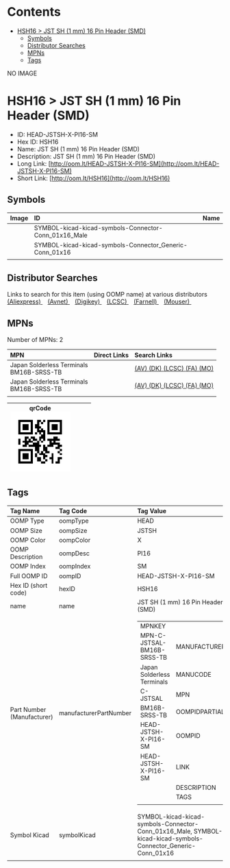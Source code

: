 



Contents
========

* [HSH16 > JST SH (1 mm) 16 Pin Header (SMD)](#hsh16--jst-sh-1-mm-16-pin-header-smd)
	* [Symbols](#symbols)
	* [Distributor Searches](#distributor-searches)
	* [MPNs](#mpns)
	* [Tags](#tags)
  
NO IMAGE  
# HSH16 > JST SH (1 mm) 16 Pin Header (SMD)

- ID: HEAD-JSTSH-X-PI16-SM
- Hex ID: HSH16
- Name: JST SH (1 mm) 16 Pin Header (SMD)
- Description: JST SH (1 mm) 16 Pin Header (SMD)
- Long Link: [http://oom.lt/HEAD-JSTSH-X-PI16-SM](http://oom.lt/HEAD-JSTSH-X-PI16-SM)
- Short Link: [http://oom.lt/HSH16](http://oom.lt/HSH16)

## Symbols
  

|Image|ID|Name|
| :--- | :--- | :--- |
|![]()|SYMBOL-kicad-kicad-symbols-Connector-Conn_01x16_Male||
|![]()|SYMBOL-kicad-kicad-symbols-Connector_Generic-Conn_01x16||
||||

## Distributor Searches
  
Links to search for this item (using OOMP name) at various distributors  
[(Aliexpress) ](https://www.aliexpress.com/wholesale?SearchText=1117JST+SH+1+mm+16+Pin+Header+SMD)&nbsp;&nbsp;&nbsp;[(Avnet) ](https://www.avnet.com/shop/us/search/JST+SH+1+mm+16+Pin+Header+SMD)&nbsp;&nbsp;&nbsp;[(Digikey) ](https://www.digikey.co.uk/en/products/result?s=JST+SH+1+mm+16+Pin+Header+SMD)&nbsp;&nbsp;&nbsp;[(LCSC) ](https://www.lcsc.com/search?q=JST+SH+1+mm+16+Pin+Header+SMD)&nbsp;&nbsp;&nbsp;[(Farnell) ](https://uk.farnell.com/search?st=JST+SH+1+mm+16+Pin+Header+SMD)&nbsp;&nbsp;&nbsp;[(Mouser) ](https://www.mouser.com/c/?q=JST+SH+1+mm+16+Pin+Header+SMD)&nbsp;&nbsp;&nbsp;
## MPNs
  
Number of MPNs: 2  

|MPN|Direct Links|Search Links|
| :--- | :--- | :--- |
|Japan Solderless Terminals<br>BM16B-SRSS-TB||[(AV) ](https://www.avnet.com/shop/us/search/BM16B-SRSS-TB)[(DK) ](https://www.digikey.co.uk/products/en?keywords=BM16B-SRSS-TB)[(LCSC) ](https://www.lcsc.com/search?q=BM16B-SRSS-TB)[(FA) ](https://uk.farnell.com/search?st=BM16B-SRSS-TB)[(MO) ](https://www.mouser.com/c/?q=BM16B-SRSS-TB)|
|Japan Solderless Terminals<br>BM16B-SRSS-TB||[(AV) ](https://www.avnet.com/shop/us/search/BM16B-SRSS-TB)[(DK) ](https://www.digikey.co.uk/products/en?keywords=BM16B-SRSS-TB)[(LCSC) ](https://www.lcsc.com/search?q=BM16B-SRSS-TB)[(FA) ](https://uk.farnell.com/search?st=BM16B-SRSS-TB)[(MO) ](https://www.mouser.com/c/?q=BM16B-SRSS-TB)|
||||
  

|qrCode<br>[![](https://raw.githubusercontent.com/oomlout/oomlout_OOMP_parts_V2/main/HEAD/JSTSH/X/PI16/SM/qrCode_140.png)](https://github.com/oomlout/oomlout_OOMP_parts_V2/tree/main/HEAD/JSTSH/X/PI16/SM/qrCode.png)||||
| :---: | :---: | :---: | :---: |

## Tags
  

|Tag Name|Tag Code|Tag Value|
| :--- | :--- | :--- |
|OOMP Type|oompType|HEAD|
|OOMP Size|oompSize|JSTSH|
|OOMP Color|oompColor|X|
|OOMP Description|oompDesc|PI16|
|OOMP Index|oompIndex|SM|
|Full OOMP ID|oompID|HEAD-JSTSH-X-PI16-SM|
|Hex ID (short code)|hexID|HSH16|
|name|name|JST SH (1 mm) 16 Pin Header (SMD)|
|Part Number (Manufacturer)|manufacturerPartNumber|<table><tr><td>MPNKEY</td></tr><tr><td> MPN-C-JSTSAL-BM16B-SRSS-TB</td><td> MANUFACTURER</td></tr><tr><td> Japan Solderless Terminals</td><td> MANUCODE</td></tr><tr><td> C-JSTSAL</td><td> MPN</td></tr><tr><td> BM16B-SRSS-TB</td><td> OOMPIDPARTIAL</td></tr><tr><td> HEAD-JSTSH-X-PI16-SM</td><td> OOMPID</td></tr><tr><td> HEAD-JSTSH-X-PI16-SM</td><td> LINK</td></tr><tr><td> </td><td> DESCRIPTION</td></tr><tr><td> </td><td> TAGS</td></tr><tr><td> </td></tr></table></td><td> <table><tr><td>MPNKEY</td></tr><tr><td> MPN-C-JSTSAL-BM16B-SRSS-TB</td><td> MANUFACTURER</td></tr><tr><td> Japan Solderless Terminals</td><td> MANUCODE</td></tr><tr><td> C-JSTSAL</td><td> MPN</td></tr><tr><td> BM16B-SRSS-TB</td><td> OOMPIDPARTIAL</td></tr><tr><td> HEAD-JSTSH-X-PI16-SM</td><td> OOMPID</td></tr><tr><td> HEAD-JSTSH-X-PI16-SM</td><td> LINK</td></tr><tr><td> </td><td> DESCRIPTION</td></tr><tr><td> </td><td> TAGS</td></tr><tr><td> </td></tr></table>|
|Symbol Kicad|symbolKicad|SYMBOL-kicad-kicad-symbols-Connector-Conn_01x16_Male, SYMBOL-kicad-kicad-symbols-Connector_Generic-Conn_01x16|
||||
